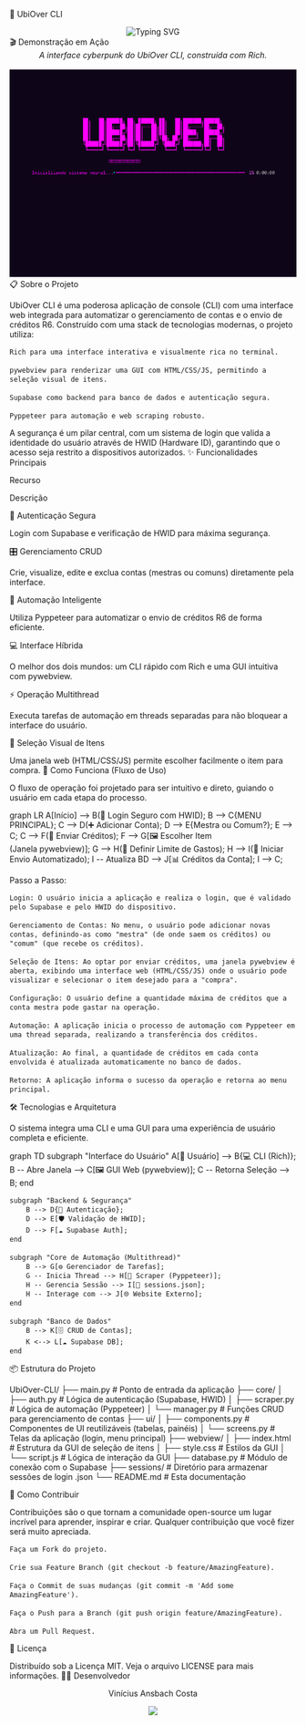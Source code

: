 🤖 UbiOver CLI

<div align="center">
<img src="https://readme-typing-svg.herokuapp.com?font=Fira+Code&size=22&duration=4000&pause=1000&color=7B2CBF&center=true&vCenter=true&width=600&lines=Gerenciamento+Automatizado+de+Contas;Interface+Híbrida+CLI+%2B+Web+UI;Segurança+com+HWID+%26+Supabase;Automação+com+Pyppeteer" alt="Typing SVG" />
</div>

<div align="center">

</div>
🎬 Demonstração em Ação

<div align="center">
<em>A interface cyberpunk do UbiOver CLI, construída com Rich.</em>
<br><br>
<img src="ubiover_menu_final.gif" alt="Demonstração do UbiOver CLI" width="800px" />
</div>
📋 Sobre o Projeto

UbiOver CLI é uma poderosa aplicação de console (CLI) com uma interface web integrada para automatizar o gerenciamento de contas e o envio de créditos R6. Construído com uma stack de tecnologias modernas, o projeto utiliza:

    Rich para uma interface interativa e visualmente rica no terminal.

    pywebview para renderizar uma GUI com HTML/CSS/JS, permitindo a seleção visual de itens.

    Supabase como backend para banco de dados e autenticação segura.

    Pyppeteer para automação e web scraping robusto.

A segurança é um pilar central, com um sistema de login que valida a identidade do usuário através de HWID (Hardware ID), garantindo que o acesso seja restrito a dispositivos autorizados.
✨ Funcionalidades Principais

Recurso
	

Descrição

🔐 Autenticação Segura
	

Login com Supabase e verificação de HWID para máxima segurança.

🎛️ Gerenciamento CRUD
	

Crie, visualize, edite e exclua contas (mestras ou comuns) diretamente pela interface.

🤖 Automação Inteligente
	

Utiliza Pyppeteer para automatizar o envio de créditos R6 de forma eficiente.

💻 Interface Híbrida
	

O melhor dos dois mundos: um CLI rápido com Rich e uma GUI intuitiva com pywebview.

⚡ Operação Multithread
	

Executa tarefas de automação em threads separadas para não bloquear a interface do usuário.

🛒 Seleção Visual de Itens
	

Uma janela web (HTML/CSS/JS) permite escolher facilmente o item para compra.
🔄 Como Funciona (Fluxo de Uso)

O fluxo de operação foi projetado para ser intuitivo e direto, guiando o usuário em cada etapa do processo.

graph LR
    A[Início] --> B(🔐 Login Seguro com HWID);
    B --> C{MENU PRINCIPAL};
    C --> D(➕ Adicionar Conta);
    D --> E{Mestra ou Comum?};
    E --> C;
    C --> F(🛒 Enviar Créditos);
    F --> G[🖼️ Escolher Item<br>(Janela pywebview)];
    G --> H(💸 Definir Limite de Gastos);
    H --> I(🚀 Iniciar Envio Automatizado);
    I -- Atualiza BD --> J[📊 Créditos da Conta];
    I --> C;

Passo a Passo:

    Login: O usuário inicia a aplicação e realiza o login, que é validado pelo Supabase e pelo HWID do dispositivo.

    Gerenciamento de Contas: No menu, o usuário pode adicionar novas contas, definindo-as como "mestra" (de onde saem os créditos) ou "comum" (que recebe os créditos).

    Seleção de Itens: Ao optar por enviar créditos, uma janela pywebview é aberta, exibindo uma interface web (HTML/CSS/JS) onde o usuário pode visualizar e selecionar o item desejado para a "compra".

    Configuração: O usuário define a quantidade máxima de créditos que a conta mestra pode gastar na operação.

    Automação: A aplicação inicia o processo de automação com Pyppeteer em uma thread separada, realizando a transferência dos créditos.

    Atualização: Ao final, a quantidade de créditos em cada conta envolvida é atualizada automaticamente no banco de dados.

    Retorno: A aplicação informa o sucesso da operação e retorna ao menu principal.

🛠️ Tecnologias e Arquitetura

O sistema integra uma CLI e uma GUI para uma experiência de usuário completa e eficiente.

graph TD
    subgraph "Interface do Usuário"
        A[👤 Usuário] --> B{💻 CLI (Rich)};
        B -- Abre Janela --> C[🖼️ GUI Web (pywebview)];
        C -- Retorna Seleção --> B;
    end

    subgraph "Backend & Segurança"
        B --> D{🔐 Autenticação};
        D --> E[🛡️ Validação de HWID];
        D --> F[☁️ Supabase Auth];
    end

    subgraph "Core de Automação (Multithread)"
        B --> G[⚙️ Gerenciador de Tarefas];
        G -- Inicia Thread --> H[🤖 Scraper (Pyppeteer)];
        H -- Gerencia Sessão --> I[📄 sessions.json];
        H -- Interage com --> J[🌐 Website Externo];
    end

    subgraph "Banco de Dados"
        B --> K[🗄️ CRUD de Contas];
        K <--> L[☁️ Supabase DB];
    end

📦 Estrutura do Projeto

UbiOver-CLI/
├── main.py                # Ponto de entrada da aplicação
├── core/
│   ├── auth.py            # Lógica de autenticação (Supabase, HWID)
│   ├── scraper.py         # Lógica de automação (Pyppeteer)
│   └── manager.py         # Funções CRUD para gerenciamento de contas
├── ui/
│   ├── components.py      # Componentes de UI reutilizáveis (tabelas, painéis)
│   └── screens.py         # Telas da aplicação (login, menu principal)
├── webview/
│   ├── index.html         # Estrutura da GUI de seleção de itens
│   ├── style.css          # Estilos da GUI
│   └── script.js          # Lógica de interação da GUI
├── database.py            # Módulo de conexão com o Supabase
├── sessions/              # Diretório para armazenar sessões de login .json
└── README.md              # Esta documentação

🤝 Como Contribuir

Contribuições são o que tornam a comunidade open-source um lugar incrível para aprender, inspirar e criar. Qualquer contribuição que você fizer será muito apreciada.

    Faça um Fork do projeto.

    Crie sua Feature Branch (git checkout -b feature/AmazingFeature).

    Faça o Commit de suas mudanças (git commit -m 'Add some AmazingFeature').

    Faça o Push para a Branch (git push origin feature/AmazingFeature).

    Abra um Pull Request.

📄 Licença

Distribuído sob a Licença MIT. Veja o arquivo LICENSE para mais informações.
👨‍💻 Desenvolvedor

<div align="center">

Vinícius Ansbach Costa

</div>

<div align="center">
<img src="https://capsule-render.vercel.app/api?type=waving&color=gradient&customColor=7B2CBF,97266D,40B5A4&height=120&section=footer&animation=fadeIn" />
</div>
